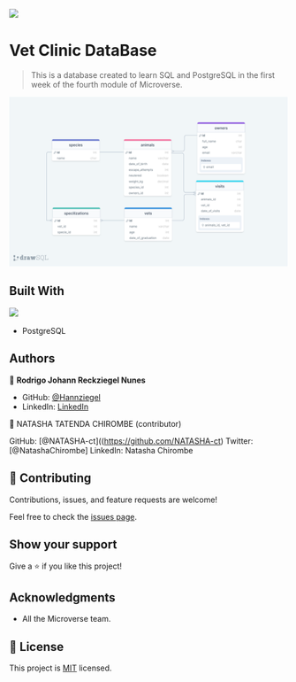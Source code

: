 ![](https://img.shields.io/badge/Microverse-blueviolet)
# Vet Clinic DataBase
> This is a database created to learn SQL and PostgreSQL in the first week of the fourth module of Microverse.

![](https://raw.githubusercontent.com/Hannziegel/vet_clinic/dev/drawSQL.png)

## Built With
![](https://img.shields.io/badge/-PostgreSQL-blue)
- PostgreSQL

## Authors

👤 **Rodrigo Johann Reckziegel Nunes**

- GitHub: [@Hannziegel](https://github.com/Hannziegel)
- LinkedIn: [LinkedIn](https://www.linkedin.com/in/rodrigojrnunes/)

👤 NATASHA TATENDA CHIROMBE (contributor)

GitHub: [@NATASHA-ct]((https://github.com/NATASHA-ct)
Twitter: [@NatashaChirombe]
LinkedIn: Natasha Chirombe

## 🤝 Contributing

Contributions, issues, and feature requests are welcome!

Feel free to check the [issues page](../../issues/).

## Show your support

Give a ⭐️ if you like this project!

## Acknowledgments

- All the Microverse team.

## 📝 License

This project is [MIT](./MIT.md) licensed.
